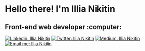 <h1>Hello there! I'm Illia Nikitin</h1>
<h2>Front-end web developer :computer:</h2>

[![Linkedin: Illia Nikitin](https://img.shields.io/badge/linkedin-%230077B5.svg?&style=for-the-badge&logo=linkedin&logoColor=white)](https://www.linkedin.com/in/illia-nikitin-a4a637122/)
[![Twitter: Illia Nikitin](https://img.shields.io/badge/twitter-%231DA1F2.svg?&style=for-the-badge&logo=twitter&logoColor=white
)](https://twitter.com/Illia__N)
[![Medium: Illia Nikitin](https://img.shields.io/badge/medium-%2312100E.svg?&style=for-the-badge&logo=medium&logoColor=white)](https://medium.com/@illia2143)
[![Email me: Illia Nikitin](https://img.shields.io/badge/gmail-%23D14836.svg?&style=for-the-badge&logo=gmail&logoColor=white)](mailto:illia2143@gmail.com)